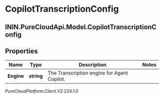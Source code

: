# CopilotTranscriptionConfig

## ININ.PureCloudApi.Model.CopilotTranscriptionConfig

## Properties

|Name | Type | Description | Notes|
|------------ | ------------- | ------------- | -------------|
| **Engine** | **string** | The Transcription engine for Agent Copilot. | |



_PureCloudPlatform.Client.V2 224.1.0_
